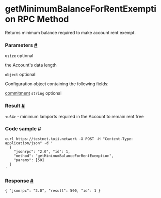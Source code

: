 # getMinimumBalanceForRentExemption RPC Method 

Returns minimum balance required to make account rent exempt.

### Parameters [#](#parameters)

`usize` optional

the Account's data length

`object` optional

Configuration object containing the following fields:

[commitment](https://solana.com/docs/rpc#configuring-state-commitment) `string` optional

### Result [#](#result)

`<u64>` - minimum lamports required in the Account to remain rent free

### Code sample [#](#code-sample)

```
curl https://testnet.koii.network -X POST -H "Content-Type: application/json" -d '
  {
    "jsonrpc": "2.0", "id": 1,
    "method": "getMinimumBalanceForRentExemption",
    "params": [50]
  }
'
```


### Response [#](#response)

```
{ "jsonrpc": "2.0", "result": 500, "id": 1 }
```
